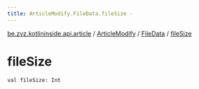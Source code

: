 ```yaml
---
title: ArticleModify.FileData.fileSize - 
---
```


[be.zvz.kotlininside.api.article](../../index.html) / [ArticleModify](../index.html) / [FileData](index.html) / [fileSize](./file-size.html)

# fileSize

`val fileSize: Int`
